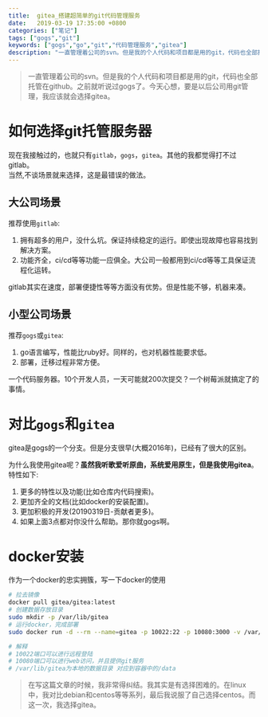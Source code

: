 ```yaml
---
title:  gitea_搭建超简单的git代码管理服务
date:   2019-03-19 17:35:00 +0800
categories: ["笔记"]
tags: ["gogs","git"]
keywords: ["gogs","go","git","代码管理服务","gitea"]
description: "一直管理着公司的svn。但是我的个人代码和项目都是用的git，代码也全部托管在github。之前就听说过gogs了。今天心想，要是以后公司用git管理，我应该就会选择gogs"
---
```



> 一直管理着公司的svn。但是我的个人代码和项目都是用的git，代码也全部托管在github。之前就听说过gogs了。今天心想，要是以后公司用git管理，我应该就会选择gitea。

如何选择git托管服务器
===
现在我接触过的，也就只有`gitlab`，`gogs`，`gitea`。其他的我都觉得打不过gitlab。  
当然,不谈场景就来选择，这是最错误的做法。  

大公司场景
---
推荐使用`gitlab`:  

1. 拥有超多的用户，没什么坑。保证持续稳定的运行。即使出现故障也容易找到解决方案。
2. 功能齐全，ci/cd等等功能一应俱全。大公司一般都用到ci/cd等等工具保证流程化运转。

gitlab其实在速度，部署便捷性等等方面没有优势。但是性能不够，机器来凑。

小型公司场景
---
推荐`gogs`或`gitea`:  

1. go语言编写，性能比ruby好。同样的，也对机器性能要求低。
2. 部署，迁移过程非常方便。

一个代码服务器。10个开发人员，一天可能就200次提交？一个树莓派就搞定了的事情。


对比`gogs`和`gitea` 
===
gitea是gogs的一个分支。但是分支很早(大概2016年)，已经有了很大的区别。  

为什么我使用gitea呢？**虽然我听歌爱听原曲，系统爱用原生，但是我使用gitea**。特性如下:  

1. 更多的特性以及功能(比如仓库内代码搜索)。
2. 更加齐全的文档(比如docker的安装配置)。
3. 更加积极的开发(20190319日-贡献者更多)。
4. 如果上面3点都对你没什么帮助。那你就gogs啊。


docker安装
===
作为一个docker的忠实拥簇，写一下docker的使用  

```bash
# 拉去镜像
docker pull gitea/gitea:latest
# 创建数据存放目录
sudo mkdir -p /var/lib/gitea
# 运行docker，完成部署
sudo docker run -d --rm --name=gitea -p 10022:22 -p 10080:3000 -v /var/lib/gitea:/data gitea/gitea:latest

# 解释
# 10022端口可以进行远程登陆
# 10080端口可以进行web访问，并且提供git服务
# /var/lib/gitea为本地的数据目录 对应到容器中的/data
```


> 在写这篇文章的时候，我非常得纠结。我其实是有选择困难的。在linux中，我对比debian和centos等等系列，最后我说服了自己选择centos。而这一次，我选择gitea。